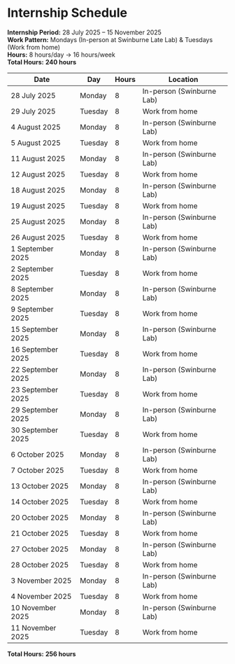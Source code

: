 # Internship Schedule

**Internship Period:** 28 July 2025 – 15 November 2025  
**Work Pattern:** Mondays (In-person at Swinburne Late Lab) & Tuesdays (Work from home)  
**Hours:** 8 hours/day → 16 hours/week  
**Total Hours:** **240 hours**

| Date           | Day       | Hours | Location                  |
|----------------|-----------|-------|---------------------------|
| 28 July 2025   | Monday    | 8     | In-person (Swinburne Lab) |
| 29 July 2025   | Tuesday   | 8     | Work from home            |
| 4 August 2025  | Monday    | 8     | In-person (Swinburne Lab) |
| 5 August 2025  | Tuesday   | 8     | Work from home            |
| 11 August 2025 | Monday    | 8     | In-person (Swinburne Lab) |
| 12 August 2025 | Tuesday   | 8     | Work from home            |
| 18 August 2025 | Monday    | 8     | In-person (Swinburne Lab) |
| 19 August 2025 | Tuesday   | 8     | Work from home            |
| 25 August 2025 | Monday    | 8     | In-person (Swinburne Lab) |
| 26 August 2025 | Tuesday   | 8     | Work from home            |
| 1 September 2025 | Monday  | 8     | In-person (Swinburne Lab) |
| 2 September 2025 | Tuesday | 8     | Work from home            |
| 8 September 2025 | Monday  | 8     | In-person (Swinburne Lab) |
| 9 September 2025 | Tuesday | 8     | Work from home            |
| 15 September 2025 | Monday | 8     | In-person (Swinburne Lab) |
| 16 September 2025 | Tuesday| 8     | Work from home            |
| 22 September 2025 | Monday | 8     | In-person (Swinburne Lab) |
| 23 September 2025 | Tuesday| 8     | Work from home            |
| 29 September 2025 | Monday | 8     | In-person (Swinburne Lab) |
| 30 September 2025 | Tuesday| 8     | Work from home            |
| 6 October 2025  | Monday   | 8     | In-person (Swinburne Lab) |
| 7 October 2025  | Tuesday  | 8     | Work from home            |
| 13 October 2025 | Monday   | 8     | In-person (Swinburne Lab) |
| 14 October 2025 | Tuesday  | 8     | Work from home            |
| 20 October 2025 | Monday   | 8     | In-person (Swinburne Lab) |
| 21 October 2025 | Tuesday  | 8     | Work from home            |
| 27 October 2025 | Monday   | 8     | In-person (Swinburne Lab) |
| 28 October 2025 | Tuesday  | 8     | Work from home            |
| 3 November 2025 | Monday   | 8     | In-person (Swinburne Lab) |
| 4 November 2025 | Tuesday  | 8     | Work from home            |
| 10 November 2025| Monday   | 8     | In-person (Swinburne Lab) |
| 11 November 2025| Tuesday  | 8     | Work from home            |

**Total Hours:** **256 hours**

